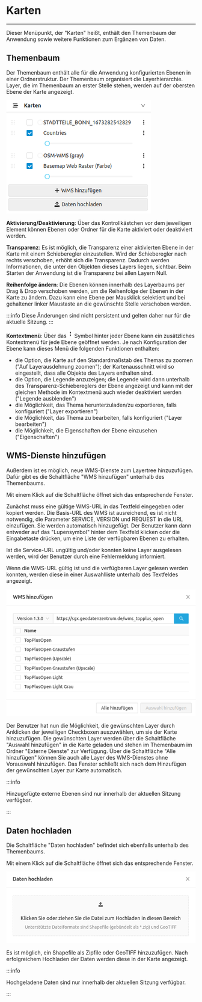 # Karten
***

Dieser Menüpunkt, der "Karten" heißt, enthält den Themenbaum der Anwendung sowie weitere Funktionen zum Ergänzen von Daten.

## Themenbaum

Der Themenbaum enthält alle für die Anwendung konfigurierten Ebenen in einer Ordnerstruktur. Der Themenbaum organisiert die Layerhierarchie. Layer, die im Themenbaum an erster Stelle stehen, werden auf der obersten Ebene der Karte angezeigt. 

![gis-client](/img/layertree_de.png)

**Aktivierung/Deaktivierung**: Über das Kontrollkästchen vor dem jeweiligen Element können Ebenen oder Ordner für die Karte aktiviert oder deaktiviert werden.

**Transparenz**: Es ist möglich, die Transparenz einer aktivierten Ebene in der Karte mit einem Schieberegler einzustellen. Wird der Schieberegler nach rechts verschoben, erhöht sich die Transparenz. Dadurch werden Informationen, die unter den Objekten dieses Layers liegen, sichtbar. Beim Starten der Anwendung ist die Transparenz bei allen Layern Null.

**Reihenfolge ändern**: Die Ebenen können innerhalb des Layerbaums per Drag & Drop verschoben werden, um die Reihenfolge der Ebenen in der Karte zu ändern. Dazu kann eine Ebene per Mausklick selektiert und bei gehaltener linker Maustaste an die gewünschte Stelle verschoben werden. 

:::info
Diese Änderungen sind nicht persistent und gelten daher nur für die aktuelle Sitzung.
:::


**Kontextmenü**: Über das ![gis-client](/img/context_layer.png) Symbol hinter jeder Ebene kann ein zusätzliches Kontextmenü für jede Ebene geöffnet werden. Je nach Konfiguration der Ebene kann dieses Menü die folgenden Funktionen enthalten:

* die Option, die Karte auf den Standardmaßstab des Themas zu zoomen ("Auf Layerausdehnung zoomen"); der Kartenausschnitt wird so eingestellt, dass alle Objekte des Layers enthalten sind.
* die Option, die Legende anzuzeigen; die Legende wird dann unterhalb des Transparenz-Schiebereglers der Ebene angezeigt und kann mit der gleichen Methode im Kontextmenü auch wieder deaktiviert werden ("Legende ausblenden")
* die Möglichkeit, das Thema herunterzuladen/zu exportieren, falls konfiguriert ("Layer exportieren")
* die Möglichkeit, das Thema zu bearbeiten, falls konfiguriert ("Layer bearbeiten")
* die Möglichkeit, die Eigenschaften der Ebene einzusehen ("Eigenschaften")

## WMS-Dienste hinzufügen

Außerdem ist es möglich, neue WMS-Dienste zum Layertree hinzuzufügen. Dafür gibt es die Schaltfläche "WMS hinzufügen" unterhalb des Themenbaums. 

Mit einem Klick auf die Schaltfläche öffnet sich das entsprechende Fenster.

Zunächst muss eine gültige WMS-URL in das Textfeld eingegeben oder kopiert werden. Die Basis-URL des WMS ist ausreichend, es ist nicht notwendig, die Parameter SERVICE, VERSION und REQUEST in die URL einzufügen. Sie werden automatisch hinzugefügt. Der Benutzer kann dann entweder auf das "Lupensymbol" hinter dem Textfeld klicken oder die Eingabetaste drücken, um eine Liste der verfügbaren Ebenen zu erhalten.

Ist die Service-URL ungültig und/oder konnten keine Layer ausgelesen werden, wird der Benutzer durch eine Fehlermeldung informiert.

Wenn die WMS-URL gültig ist und die verfügbaren Layer gelesen werden konnten, werden diese in einer Auswahlliste unterhalb des Textfeldes angezeigt.

![gis-client](/img/add_wms_de.png)

Der Benutzer hat nun die Möglichkeit, die gewünschten Layer durch Anklicken der jeweiligen Checkboxen auszuwählen, um sie der Karte hinzuzufügen. Die gewünschten Layer werden über die Schaltfläche "Auswahl hinzufügen" in die Karte geladen und stehen im Themenbaum im Ordner "Externe Dienste" zur Verfügung. Über die Schaltfläche "Alle hinzufügen" können Sie auch alle Layer des WMS-Dienstes ohne Vorauswahl hinzufügen. Das Fenster schließt sich nach dem Hinzufügen der gewünschten Layer zur Karte automatisch.

:::info

Hinzugefügte externe Ebenen sind nur innerhalb der aktuellen Sitzung verfügbar.

:::

## Daten hochladen

Die Schaltfläche "Daten hochladen" befindet sich ebenfalls unterhalb des Themenbaums.

Mit einem Klick auf die Schaltfläche öffnet sich das entsprechende Fenster.

![gis-client](/img/upload_de.png)

Es ist möglich, ein Shapefile als Zipfile oder GeoTIFF hinzuzufügen. Nach erfolgreichem Hochladen der Daten werden diese in der Karte angezeigt.

:::info

Hochgeladene Daten sind nur innerhalb der aktuellen Sitzung verfügbar.

:::




